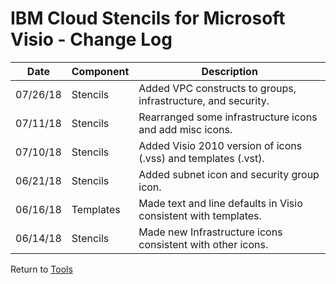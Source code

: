 # IBM Cloud Stencils for Microsoft Visio - Change Log

| Date | Component | Description |
| --- | --- | --- |
| 07/26/18 | Stencils | Added VPC constructs to groups, infrastructure, and security. |
| 07/11/18 | Stencils | Rearranged some infrastructure icons and add misc icons. |
| 07/10/18 | Stencils | Added Visio 2010 version of icons (.vss) and templates (.vst). |
| 06/21/18 | Stencils | Added subnet icon and security group icon. |
| 06/16/18 | Templates | Made text and line defaults in Visio consistent with templates. |
| 06/14/18 | Stencils | Made new Infrastructure icons consistent with other icons. |

Return to [Tools](/README.md)
